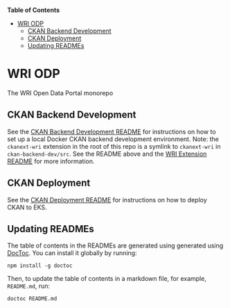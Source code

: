 <!-- START doctoc generated TOC please keep comment here to allow auto update -->
<!-- DON'T EDIT THIS SECTION, INSTEAD RE-RUN doctoc TO UPDATE -->
**Table of Contents**

- [WRI ODP](#wri-odp)
  - [CKAN Backend Development](#ckan-backend-development)
  - [CKAN Deployment](#ckan-deployment)
  - [Updating READMEs](#updating-readmes)

<!-- END doctoc generated TOC please keep comment here to allow auto update -->

# WRI ODP

The WRI Open Data Portal monorepo

## CKAN Backend Development

See the [CKAN Backend Development README](ckan-backend-dev/README.md) for instructions on how to set up a local Docker CKAN backend development environment. Note: the `ckanext-wri` extension in the root of this repo is a symlink to `ckanext-wri` in `ckan-backend-dev/src`. See the README above and the [WRI Extension README](ckan-backend-dev/src/ckanext-wri/README.md) for more information.

## CKAN Deployment

See the [CKAN Deployment README](ckan-deployment/README.md) for instructions on how to deploy CKAN to EKS.

## Updating READMEs

The table of contents in the READMEs are generated using generated using [DocToc](https://github.com/thlorenz/doctoc). You can install it globally by running:

    npm install -g doctoc

Then, to update the table of contents in a markdown file, for example, `README.md`, run:

    doctoc README.md



